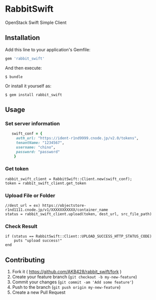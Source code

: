 # RabbitSwift

OpenStack Swift Simple Client

## Installation

Add this line to your application's Gemfile:

```ruby
gem 'rabbit_swift'
```

And then execute:

    $ bundle

Or install it yourself as:

    $ gem install rabbit_swift

## Usage

### Set server information

```ruby
   swift_conf = {
     auth_url: "https://ident-r1nd9999.cnode.jp/v2.0/tokens",
     tenantName: "1234567",
     username: "chino",
     password: "password"
    }
```

### Get token

    rabbit_swift_client = RabbitSwift::Client.new(swift_conf);
    token = rabbit_swift_client.get_token

### Upload File or Folder

    //dest_url = ex) https://objectstore-r1nd1111.cnode.jp/v1/XXXXXXXXXXX/container_name
    status = rabbit_swift_client.upload(token, dest_url, src_file_path)

### Check Result
    if (status == RabbitSwift::Client::UPLOAD_SUCCESS_HTTP_STATUS_CODE) 
        puts "upload success!"
    end 
    

## Contributing

1. Fork it ( https://github.com/AKB428/rabbit_swift/fork )
2. Create your feature branch (`git checkout -b my-new-feature`)
3. Commit your changes (`git commit -am 'Add some feature'`)
4. Push to the branch (`git push origin my-new-feature`)
5. Create a new Pull Request
